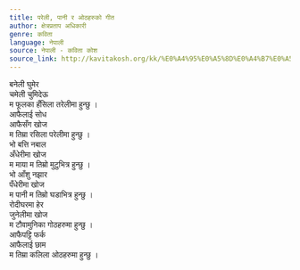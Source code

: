 ```yaml
---
title: परेली, पानी र ओठहरुको गीत
author: क्षेत्रप्रताप अधिकारी
genre: कविता
language: नेपाली
source: नेपाली - कविता कोश
source_link: http://kavitakosh.org/kk/%E0%A4%95%E0%A5%8D%E0%A4%B7%E0%A5%87%E0%A4%A4%E0%A5%8D%E0%A4%B0%E0%A4%AA%E0%A5%8D%E0%A4%B0%E0%A4%A4%E0%A4%BE%E0%A4%AA_%E0%A4%85%E0%A4%A7%E0%A4%BF%E0%A4%95%E0%A4%BE%E0%A4%B0%E0%A5%80
---
```


बनेली घुमेर  
चमेली चुमिदेऊ  
म फूलका हँसिला तरेलीमा हुन्छु ।  
आफैलाई सोध  
आफैसँग खोज  
म तिम्रा रसिला परेलीमा हुन्छु ।  
भो बत्ति नबाल  
अँधेरीमा खोज  
म माया म तिम्रो मुटुभित्र हुन्छु ।  
भो आँशु नझार  
पँधेरीमा खोज  
म पानी म तिम्रो घडाभित्र हुन्छु ।  
रोदीघरमा हेर  
जुनेलीमा खोज  
म टौवामुनिका गोठहरुमा हुन्छु ।  
आफैपट्टि फर्क  
आफैलाई छाम  
म तिम्रा कलिला ओठहरुमा हुन्छु ।
